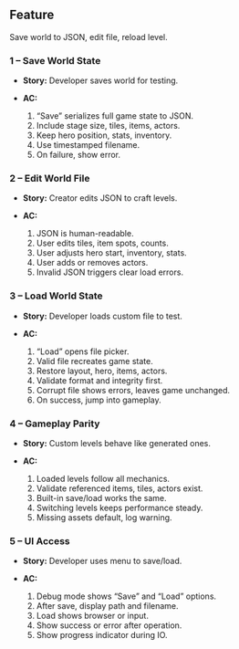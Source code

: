 ## Feature

Save world to JSON, edit file, reload level.

### 1 – Save World State

* **Story:** Developer saves world for testing.
* **AC:**

  1. “Save” serializes full game state to JSON.
  2. Include stage size, tiles, items, actors.
  3. Keep hero position, stats, inventory.
  4. Use timestamped filename.
  5. On failure, show error.

### 2 – Edit World File

* **Story:** Creator edits JSON to craft levels.
* **AC:**

  1. JSON is human-readable.
  2. User edits tiles, item spots, counts.
  3. User adjusts hero start, inventory, stats.
  4. User adds or removes actors.
  5. Invalid JSON triggers clear load errors.

### 3 – Load World State

* **Story:** Developer loads custom file to test.
* **AC:**

  1. “Load” opens file picker.
  2. Valid file recreates game state.
  3. Restore layout, hero, items, actors.
  4. Validate format and integrity first.
  5. Corrupt file shows errors, leaves game unchanged.
  6. On success, jump into gameplay.

### 4 – Gameplay Parity

* **Story:** Custom levels behave like generated ones.
* **AC:**

  1. Loaded levels follow all mechanics.
  2. Validate referenced items, tiles, actors exist.
  3. Built-in save/load works the same.
  4. Switching levels keeps performance steady.
  5. Missing assets default, log warning.

### 5 – UI Access

* **Story:** Developer uses menu to save/load.
* **AC:**

  1. Debug mode shows “Save” and “Load” options.
  2. After save, display path and filename.
  3. Load shows browser or input.
  4. Show success or error after operation.
  5. Show progress indicator during IO.
